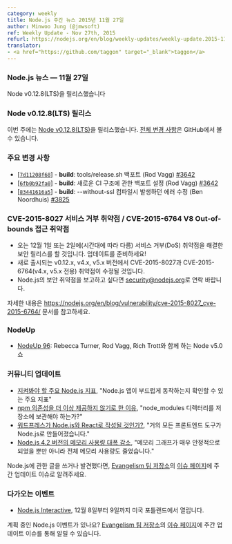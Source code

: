 ```yaml
---
category: weekly
title: Node.js 주간 뉴스 2015년 11월 27일
author: Minwoo Jung (@jmwsoft)
ref: Weekly Update - Nov 27th, 2015
refurl: https://nodejs.org/en/blog/weekly-updates/weekly-update.2015-11-27/
translator:
- <a href="https://github.com/taggon" target="_blank">taggon</a>
---
```


<!--
### Node.js News — November 27th
Node v0.12.8 (LTS) is released
-->

### Node.js 뉴스 — 11월 27일
Node v0.12.8(LTS)을 릴리스했습니다

### Node v0.12.8(LTS) 릴리스

이번 주에는 [Node v0.12.8(LTS)](https://nodejs.org/en/blog/release/v0.12.8/)을 릴리스했습니다. [전체 변경 사항](https://github.com/nodejs/node/blob/master/CHANGELOG.md)은 GitHub에서 볼 수 있습니다.

<!--
### Notable changes

* [[`7d11208f68`](https://github.com/nodejs/node/commit/7d11208f68)] - **build**: backport tools/release.sh (Rod Vagg) [#3642](https://github.com/nodejs/node/pull/3642)
* [[`6fb0b92fa0`](https://github.com/nodejs/node/commit/6fb0b92fa0)] - **build**: backport config for new CI infrastructure (Rod Vagg) [#3642](https://github.com/nodejs/node/pull/3642)
* [[`83441616a5`](https://github.com/nodejs/node/commit/83441616a5)] - **build**: fix --without-ssl compile time error (Ben Noordhuis) [#3825](https://github.com/nodejs/node/pull/3825)
-->

### 주요 변경 사항

* [[`7d11208f68`](https://github.com/nodejs/node/commit/7d11208f68)] - **build**: tools/release.sh 백포트 (Rod Vagg) [#3642](https://github.com/nodejs/node/pull/3642)
* [[`6fb0b92fa0`](https://github.com/nodejs/node/commit/6fb0b92fa0)] - **build**: 새로운 CI 구조에 관한 백포트 설정 (Rod Vagg) [#3642](https://github.com/nodejs/node/pull/3642)
* [[`83441616a5`](https://github.com/nodejs/node/commit/83441616a5)] - **build**: --without-ssl 컴파일시 발생하던 에러 수정 (Ben Noordhuis) [#3825](https://github.com/nodejs/node/pull/3825)

<!--
### CVE-2015-8027 Denial of Service Vulnerability / CVE-2015-6764 V8 Out-of-bounds Access Vulnerability

* Security release coming on December 1 or December 2 (depending on your timezone) will resolve a denial-of-service vulnerability. Be prepared to update!
* New releases of v0.12.x, v4.x and v5.x will be made available with appropriate fixes for CVE-2015-8027 and CVE-2015-6764 (for v4.x and v5.x only)
* Please contact security@nodejs.org if you wish to report a vulnerability in Node.js.

See https://nodejs.org/en/blog/vulnerability/cve-2015-8027_cve-2015-6764/ for more information.
-->

### CVE-2015-8027 서비스 거부 취약점 / CVE-2015-6764 V8 Out-of-bounds 접근 취약점

* 오는 12월 1일 또는 2일에(시간대에 따라 다름) 서비스 거부(DoS) 취약점을 해결한 보안 릴리스를 할 것입니다. 업데이트를 준비하세요!
* 새로 출시되는 v0.12.x, v4.x, v5.x 버전에서 CVE-2015-8027과 CVE-2015-6764(v4.x, v5.x 전용) 취약점이 수정될 것입니다.
* Node.js의 보안 취약점을 보고하고 싶다면 <security@nodejs.org>로 연락 바랍니다.

자세한 내용은 https://nodejs.org/en/blog/vulnerability/cve-2015-8027_cve-2015-6764/ 문서를 참고하세요.

<!--
### NodeUp

* [NodeUp 96](http://nodeup.com/ninetysix): "A Node v5.0 Show" with Rebecca Turner, Rod Vagg, and Rich Trott".
-->

### NodeUp

* [NodeUp 96](http://nodeup.com/ninetysix): Rebecca Turner, Rod Vagg, Rich Trott와 함께 하는 Node v5.0 쇼

<!--
### Community Updates

* [Top Node.js metrics to watch](https://www.oreilly.com/ideas/top-nodejs-metrics-to-watch), "Track key metrics to keep your Node.js apps running smoothly."
* [Why we stopped vendoring our npm dependencies](http://blog.bithound.io/why-we-stopped-vendoring-our-npm-dependencies/), "Should I check my node_modules directory into my repository?"
* [Clearing the air: Is WordPress being rewritten in Node.js and React?](http://wesbos.com/wordpress-calypso-react/), "Almost all front-end tooling is built in Node.js."
* [Massive Memory Gains in Node.js 4.2](http://goldfirestudios.com/blog/140/Massive-Memory-Gains-in-Node.js-4.2), "Not only did we see our memory graphs smooth out significantly, but the total memory usage dropped."

If you have spotted or written something about Node.js, do come over to our [Evangelism team repo](https://github.com/nodejs/evangelism) and suggest it on the [Issues page](https://github.com/nodejs/evangelism/issues/), specifically the Weekly Updates issue.
-->

### 커뮤니티 업데이트

* [지켜봐야 할 주요 Node.js 지표](https://www.oreilly.com/ideas/top-nodejs-metrics-to-watch), "Node.js 앱이 부드럽게 동작하는지 확인할 수 있는 주요 지표"
* [npm 의존성을 더 이상 제공하지 않기로 한 이유](http://blog.bithound.io/why-we-stopped-vendoring-our-npm-dependencies/), "node_modules 디렉터리를 저장소에 보관해야 하는가?"
* [워드프레스가 Node.js와 React로 작성될 것인가?](http://wesbos.com/wordpress-calypso-react/), "거의 모든 프론트엔드 도구가 Node.js로 만들어졌습니다."
* [Node.js 4.2 버전의 메모리 사용량 대폭 감소](http://goldfirestudios.com/blog/140/Massive-Memory-Gains-in-Node.js-4.2), "메모리 그래프가 매우 안정적으로 되었을 뿐만 아니라 전체 메모리 사용량도 줄었습니다."

Node.js에 관한 글을 쓰거나 발견했다면, [Evangelism 팀 저장소]((https://github.com/nodejs/evangelism))의 [이슈 페이지](https://github.com/nodejs/evangelism/issues/)에 주간 업데이트 이슈로 알려주세요.

<!--
### Upcoming Events

* [Node.js Interactive](http://events.linuxfoundation.org/events/node-interactive), December 8th - 9th at Portland, US.

Have an event about Node.js coming up? You can put your events here through the [Evangelism team repo](https://github.com/nodejs/evangelism) and announce it in the [Issues page](https://github.com/nodejs/evangelism/issues/191), specifically the Weekly Updates issue.
-->

### 다가오는 이벤트

* [Node.js Interactive](http://events.linuxfoundation.org/events/node-interactive), 12월 8일부터 9일까지 미국 포틀랜드에서 열립니다.

계획 중인 Node.js 이벤트가 있나요? [Evangelism 팀 저장소](https://github.com/nodejs/evangelism)의 [이슈 페이지](https://github.com/nodejs/evangelism/issues)에 주간 업데이트 이슈를 통해 알릴 수 있습니다.
